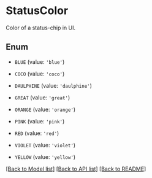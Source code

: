 # StatusColor

Color of a status-chip in UI.

## Enum

* `BLUE` (value: `'blue'`)

* `COCO` (value: `'coco'`)

* `DAULPHINE` (value: `'daulphine'`)

* `GREAT` (value: `'great'`)

* `ORANGE` (value: `'orange'`)

* `PINK` (value: `'pink'`)

* `RED` (value: `'red'`)

* `VIOLET` (value: `'violet'`)

* `YELLOW` (value: `'yellow'`)

[[Back to Model list]](../README.md#documentation-for-models) [[Back to API list]](../README.md#documentation-for-api-endpoints) [[Back to README]](../README.md)


